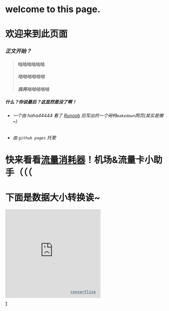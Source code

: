 # welcome to this page.
# 欢迎来到此页面

### *正文开始？* 
> #### 咕咕咕咕咕咕
> #### *咕咕咕咕咕咕*
> #### ***我再咕咕咕咕咕***
##### 什么？你说最后？这显然是没了啊！
* ###### 一个由 haha44444 看了 [Runoob](https://www.runoob.com) 后写出的一个~~可怜~~`makedown`网页(其实是懒~)
* ###### *由 `github pages` 托管*
# 快来看看[流量消耗器](./fuck-data.html)！机场&流量卡小助手（（（


# 下面是数据大小转换诶~

<div style="position:relative;width:300px;"><iframe src="https://convertlive.com/zh/w/%E8%BD%AC%E6%8D%A2/%E5%8D%83%E5%AD%97%E8%8A%82%E4%B8%BA%E5%8D%95%E4%BD%8D/%E8%87%AA/%E5%85%86%E5%AD%97%E8%8A%82" frameBorder="0" width="300px" height="280px" style="border:medium none;overflow-x:hidden;overflow-y:hidden;margin-bottom:-5px;"><p>您的浏览器不支持 iframes. <a href="https://convertlive.com/zh/%E8%BD%AC%E6%8D%A2">convertlive</a>.</p></iframe><a target="_blank" rel="noopener" style="position:absolute;bottom:7px;right:15px;font-family:monospace;color:#68808F;font-size:12px;font-weight:700;" href="https://convertlive.com/zh/%E8%BD%AC%E6%8D%A2">convertlive</a></div>

[1](./fuck-sb.html)

